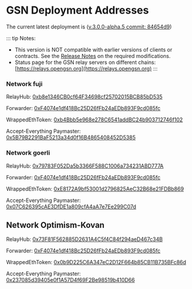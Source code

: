 # GSN Deployment Addresses

The current latest deployment is ([v.3.0.0-alpha.5 commit: 84654d9](https://github.com/opengsn/gsn/releases/tag/v3.0.0-alpha.5)) 

::: tip Notes:
* This version is NOT compatible with earlier versions of clients or contracts. See the [Release Notes](https://github.com/opengsn/gsn/releases/tag/v3.0.0)
  on the required modifications.
* Status page for the GSN relay servers on different chains: [https://relays.opengsn.org](https://relays.opengsn.org)
:::

### Network fuji

RelayHub: [0xb8e1346CB0cf64F34698cf25702015BCB85bD535](https://fuji.etherscan.io/address/0xb8e1346CB0cf64F34698cf25702015BCB85bD535)

Forwarder: [0xF4074e1df418Bc25D26fFb24aEDb893F9cd085fc](https://fuji.etherscan.io/address/0xF4074e1df418Bc25D26fFb24aEDb893F9cd085fc)

WrappedEthToken: [0xb4Bbb5e968e278C6541addBC24b903712746f102](https://fuji.etherscan.io/address/0xb4Bbb5e968e278C6541addBC24b903712746f102)

Accept-Everything Paymaster: [0x5B79B2291BaF5213a34d0f16B4865408452D5385](https://fuji.etherscan.io/address/0x5B79B2291BaF5213a34d0f16B4865408452D5385)


### Network goerli

RelayHub: [0x79783F052Da5b3366F588C1006a734231ABD777A](https://goerli.etherscan.io/address/0x79783F052Da5b3366F588C1006a734231ABD777A)

Forwarder: [0xF4074e1df418Bc25D26fFb24aEDb893F9cd085fc](https://goerli.etherscan.io/address/0xF4074e1df418Bc25D26fFb24aEDb893F9cd085fc)

WrappedEthToken: [0xE8172A9bf53001d2796825AeC32B68e21FDBb869](https://goerli.etherscan.io/address/0xE8172A9bf53001d2796825AeC32B68e21FDBb869)

Accept-Everything Paymaster: [0x07C626395cAE3DfDE1a809cfA4aA7e7Ee299C07d](https://goerli.etherscan.io/address/0x07C626395cAE3DfDE1a809cfA4aA7e7Ee299C07d)


## Network Optimism-Kovan

RelayHub: [0x73F81F562885D2631A4C5f4C84f294aeD467c34B](https://kovan-optimistic.etherscan.io/address/0x73F81F562885D2631A4C5f4C84f294aeD467c34B)

Forwarder: [0xF4074e1df418Bc25D26fFb24aEDb893F9cd085fc](https://kovan-optimistic.etherscan.io/address/0xF4074e1df418Bc25D26fFb24aEDb893F9cd085fc)

WrappedEthToken: [0x0b9D225C6A347eC2D12F664b85CB11B735BFc86d](https://kovan-optimistic.etherscan.io/address/0x0b9D225C6A347eC2D12F664b85CB11B735BFc86d)

Accept-Everything Paymaster: [0x237085d39405e0f1A57D4f69F2Be98519b410D66](https://kovan-optimistic.etherscan.io/address/0x237085d39405e0f1A57D4f69F2Be98519b410D66)


